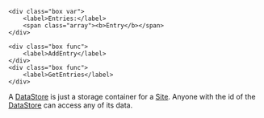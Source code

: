 <main>
	<div class="bar orange"></div>
	
	<div class="box var">
		<label>Entries:</label>
		<span class="array"><b>Entry</b></span>
	</div>
	
	<div class="box func">
		<label>AddEntry</label>
	</div>
	<div class="box func">
		<label>GetEntries</label>
	</div>

</main>

A <a data-href="DataStore" href="DataStore" class="internal-link orange" target="_blank" rel="noopener">DataStore</a> is just a storage container for a <a data-href="Site" href="Site" class="internal-link red" target="_blank" rel="noopener">Site</a>. Anyone with the id of the <a data-href="DataStore" href="DataStore" class="internal-link orange" target="_blank" rel="noopener">DataStore</a> can access any of its data.